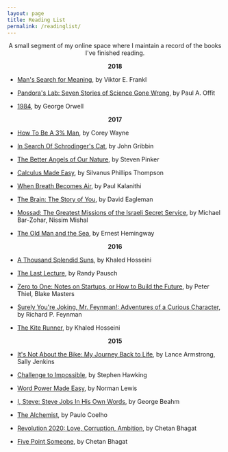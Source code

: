 ```yaml
---
layout: page
title: Reading List
permalink: /readinglist/
---
```


<p align="center">
  A small segment of my online space where I maintain a record of the books I've finished reading.
</p>

<p align="center">
	<strong>2018</strong>
</p>

* <a href="https://www.amazon.com/Mans-Search-Meaning-Viktor-Frankl/dp/080701429X/ref=sr_1_1?ie=UTF8&qid=1512475959&sr=8-1&keywords=mans+search+for+meaning">Man's Search for Meaning</a>, by Viktor E. Frankl

* <a href="https://www.amazon.com/Pandoras-Lab-Seven-Stories-Science/dp/1426217986/ref=sr_1_1?s=books&ie=UTF8&qid=1512240637&sr=1-1&keywords=pandoras+lab">Pandora's Lab: Seven Stories of Science Gone Wrong</a>, by Paul A. Offit

* <a href="https://www.amazon.com/1984-Signet-Classics-George-Orwell/dp/0451524934/ref=sr_1_1?ie=UTF8&qid=1512240567&sr=8-1&keywords=1984">1984</a>, by George Orwell



<p align="center">
	<strong>2017</strong>
</p>

* <a href="https://www.amazon.com/Winning-Heart-Woman-Your-Dreams/dp/0692552669/ref=sr_1_1?ie=UTF8&qid=1508829982&sr=8-1&keywords=how+to+be+a+3+percent+man">How To Be A 3% Man</a>, by Corey Wayne

* <a href="https://www.amazon.com/Search-Schrodingers-Cat-Updated-Gribbin/dp/B00C6OM9V6/ref=sr_1_2?ie=UTF8&qid=1505757323&sr=8-2&keywords=In+Search+Of+Schrodinger%27s+Cat">In Search Of Schrodinger's Cat</a>, by John Gribbin

* <a href="https://www.amazon.com/Better-Angels-Our-Nature-Violence/dp/0143122010/ref=sr_1_1?ie=UTF8&qid=1499622864&sr=8-1&keywords=The+Better+Angels+of+Our+Nature">The Better Angels of Our Nature</a>, by Steven Pinker

* <a href="https://www.amazon.com/Calculus-Made-Easy-introduction-differential/dp/1484024850/ref=sr_1_1?ie=UTF8&qid=1499619131&sr=8-1&keywords=Calculus+Made+Easy">Calculus Made Easy</a>, by Silvanus Phillips Thompson

* <a href="https://www.amazon.com/When-Breath-Becomes-Paul-Kalanithi/dp/081298840X/ref=sr_1_1?ie=UTF8&qid=1499619038&sr=8-1&keywords=When+Breath+Becomes+Air">When Breath Becomes Air</a>, by Paul Kalanithi

* <a href="https://www.amazon.com/Brain-Story-You-David-Eagleman/dp/0525433449/ref=sr_1_1?ie=UTF8&qid=1499618721&sr=8-1&keywords=The+Brain%3A+The+Story+of+You">The Brain: The Story of You</a>, by David Eagleman

* <a href="https://www.amazon.com/Mossad-Greatest-Missions-Israeli-Service/dp/0062123416/ref=sr_1_1?ie=UTF8&qid=1499618790&sr=8-1&keywords=Mossad%3A+The+Greatest+Missions+of+the+Israeli+Secret+Service">Mossad: The Greatest Missions of the Israeli Secret Service</a>, by Michael Bar-Zohar, Nissim Mishal

* <a href="https://www.amazon.com/Old-Man-Sea-Ernest-Hemingway/dp/0684801221/ref=sr_1_1?ie=UTF8&qid=1499619002&sr=8-1&keywords=The+Old+Man+and+the+Sea">The Old Man and the Sea</a>, by Ernest Hemingway



<p align="center">
	<strong>2016</strong>
</p>

* <a href="https://www.amazon.com/Thousand-Splendid-Suns-Khaled-Hosseini/dp/159448385X/ref=sr_1_1?ie=UTF8&qid=1499619223&sr=8-1&keywords=A+Thousand+Splendid+Suns">A Thousand Splendid Suns</a>, by Khaled Hosseini

* <a href="https://www.amazon.com/Last-Lecture-Randy-Pausch/dp/1401323251/ref=sr_1_1?ie=UTF8&qid=1499618839&sr=8-1&keywords=The+Last+Lecture">The Last Lecture</a>, by Randy Pausch

* <a href="https://www.amazon.com/Zero-One-Notes-Startups-Future/dp/0804139296/ref=sr_1_1?ie=UTF8&qid=1499618662&sr=8-1&keywords=Zero+to+One%3A+Notes+on+Startups%2C+or+How+to+Build+the+Future">Zero to One: Notes on Startups, or How to Build the Future</a>, by  Peter Thiel, Blake Masters

* <a href="https://www.amazon.com/Surely-Feynman-Adventures-Curious-Character/dp/0393316041/ref=sr_1_1?ie=UTF8&qid=1499617976&sr=8-1&keywords=Surely+You%27re+Joking%2C+Mr.+Feynman%21%3A+Adventures+of+a+Curious+Character">Surely You're Joking, Mr. Feynman!: Adventures of a Curious Character</a>, by Richard P. Feynman

* <a href="https://www.amazon.com/Kite-Runner-Khaled-Hosseini/dp/159463193X/ref=sr_1_1?ie=UTF8&qid=1499617548&sr=8-1&keywords=the+kite+runner">The Kite Runner</a>, by Khaled Hosseini

<p align="center">
	<strong>2015</strong>
</p>

* <a href="https://www.amazon.com/Its-Not-About-Bike-Journey/dp/0425179613/ref=sr_1_1?ie=UTF8&qid=1499618551&sr=8-1&keywords=It%27s+Not+About+the+Bike%3A+My+Journey+Back+to+Life">It's Not About the Bike: My Journey Back to Life</a>, by Lance Armstrong, Sally Jenkins

* <a href="https://www.flipkart.com/challenge-to-impossible/p/itmdd2pyzav8numu">Challenge to Impossible</a>, by Stephen Hawking

* <a href="https://www.amazon.com/Word-Power-Made-Easy-Vocabulary/dp/110187385X/ref=sr_1_1?ie=UTF8&qid=1499618358&sr=8-1&keywords=Word+Power+Made+Easy">Word Power Made Easy</a>, by Norman Lewis

* <a href="https://www.amazon.com/Steve-Jobs-His-Words-Their/dp/1932841660/ref=sr_1_1?ie=UTF8&qid=1499617913&sr=8-1&keywords=I%2C+Steve%3A+Steve+Jobs+In+His+Own+Words">I, Steve: Steve Jobs In His Own Words</a>, by George Beahm

* <a href="https://www.amazon.com/Alchemist-Paulo-Coelho/dp/0062315005/ref=sr_1_1?ie=UTF8&qid=1499617645&sr=8-1&keywords=the+alchemist">The Alchemist</a>, by Paulo Coelho

* <a href="https://www.amazon.com/Revolution-2020-Love-Corruption-Ambition/dp/8129135531/ref=sr_1_1?ie=UTF8&qid=1499618305&sr=8-1&keywords=Revolution+2020%3A+Love%2C+Corruption%2C+Ambition">Revolution 2020: Love, Corruption, Ambition</a>, by Chetan Bhagat

* <a href="https://www.amazon.com/Five-Point-Someone-What-Not/dp/8129135493/ref=sr_1_1?ie=UTF8&qid=1499618252&sr=8-1&keywords=Five+Point+Someone">Five Point Someone</a>, by Chetan Bhagat

